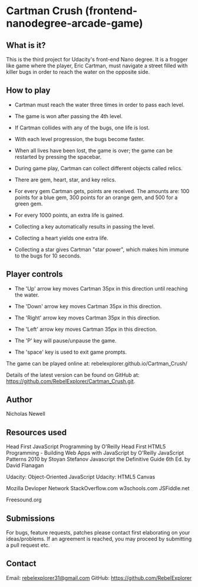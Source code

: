 Cartman Crush (frontend-nanodegree-arcade-game)
===============================================


  What is it?
  -----------

  This is the third project for Udacity's front-end Nano degree. It is a frogger
  like game where the player, Eric Cartman, must navigate a street filled with
  killer bugs in order to reach the water on the opposite side.


  How to play
  -----------

  - Cartman must reach the water three times in order to pass each level.

  - The game is won after passing the 4th level.

  - If Cartman collides with any of the bugs, one life is lost.

  - With each level progression, the bugs become faster.

  - When all lives have been lost, the game is over; the game can be restarted
    by pressing the spacebar.

  - During game play, Cartman can collect different objects called relics.

  - There are gem, heart, star, and key relics.

  - For every gem Cartman gets, points are received. The amounts are: 100 points
    for a blue gem, 300 points for an orange gem, and 500 for a green gem.

  - For every 1000 points, an extra life is gained.

  - Collecting a key automatically results in passing the level.

  - Collecting a heart yields one extra life.

  - Collecting a star gives Cartman "star power", which makes him immune to
    the bugs for 10 seconds.


  Player controls
  ---------------

  - The 'Up' arrow key moves Cartman 35px in this direction until reaching the
    water.

  - The 'Down' arrow key moves Cartman 35px in this direction.

  - The 'Right' arrow key moves Cartman 35px in this direction.

  - The 'Left' arrow key moves Cartman 35px in this direction.

  - The 'P' key will pause/unpause the game.

  - The 'space' key is used to exit game prompts.

  The game can be played online at:
  rebelexplorer.github.io/Cartman_Crush/

  Details of the latest version can be found on GitHub
  at: https://github.com/RebelExplorer/Cartman_Crush.git.



  Author
  ------

  Nicholas Newell


  Resources used
  --------------

  Head First JavaScript Programming by O'Reilly
  Head First HTML5 Programming - Building Web Apps with JavaScript by O'Reilly
  JavaScript Patterns 2010 by Stoyan Stefanov
  Javascript the Definitive Guide 6th Ed. by David Flanagan

  Udacity: Object-Oriented JavaScript
  Udacity: HTML5 Canvas

  Mozilla Devloper Network
  StackOverflow.com
  w3schools.com
  JSFiddle.net

  Freesound.org


  Submissions
  -----------

  For bugs, feature requests, patches please contact first elaborating on
  your ideas/problems. If an agreement is reached, you may proceed by submitting
  a pull request etc.


  Contact
  -------

  Email: rebelexplorer31@gmail.com
  GitHub: https://github.com/RebelExplorer